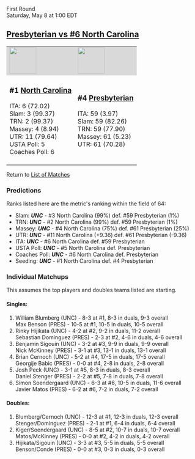 First Round  
Saturday, May 8 at 1:00 EDT
## [Presbyterian vs #6 North Carolina](https://www.ncaa.com/game/5833393) 

<table>  
<tr style="background-color: #d9d9d9 !important"><td><a href="../"><img src="https://www.ncaa.com/sites/default/files/images/logos/schools/n/north-carolina.70.png" width="70" height="70" /></a></td><td><a href="../"><img src="https://www.ncaa.com/sites/default/files/images/logos/schools/p/presbyterian.70.png" width="70" height="70" /></a></td></tr>
<tr><td>  

<h3>#1 <a href="../">North Carolina</a></h3>  
ITA: 6 (72.02)<br>  
Slam: 3 (99.37)<br>  
TRN: 2 (99.37)<br>  
Massey: 4 (8.94)<br>  
UTR: 11 (79.64)<br>  
USTA Poll: 5<br>  
Coaches Poll: 6<br>  
<br>  

</td><td>  

<h3>#4 <a href="../">Presbyterian</a></h3>  
ITA: 59 (3.97)<br>  
Slam: 59 (82.26)<br>  
TRN: 59 (77.90)<br>  
Massey: 61 (5.23)<br>  
UTR: 61 (70.28)<br>  
<br>  

</td></tr></table>  


Return to [List of Matches](../index.md)  

### Predictions  

Ranks listed here are the metric's ranking within the field of 64:  
- Slam: ***UNC*** - #3 North Carolina (99%) def. #59 Presbyterian (1%)  
- TRN: ***UNC*** - #2 North Carolina (99%) def. #59 Presbyterian (1%)  
- Massey: ***UNC*** - #4 North Carolina (75%) def. #61 Presbyterian (25%)  
- UTR: ***UNC*** - #11 North Carolina (+9.36) def. #61 Presbyterian (-9.36)  
- ITA: ***UNC*** - #6 North Carolina def. #59 Presbyterian  
- USTA Poll: ***UNC*** - #5 North Carolina def. Presbyterian  
- Coaches Poll: ***UNC*** - #6 North Carolina def. Presbyterian  
- Seeding: ***UNC*** - #1 North Carolina def. #4 Presbyterian  

### Individual Matchups  

This assumes the top players and doubles teams listed are starting.  

#### Singles:  
1. William Blumberg (UNC) - 8-3 at #1, 8-3 in duals, 9-3 overall  
   Max Benson (PRES) - 10-5 at #1, 10-5 in duals, 10-5 overall
2. Rinky Hijikata (UNC) - 4-2 at #2, 9-2 in duals, 11-2 overall  
   Sebastian Dominguez (PRES) - 2-3 at #2, 4-6 in duals, 4-6 overall
3. Benjamin Sigouin (UNC) - 3-2 at #3, 9-9 in duals, 9-9 overall  
   Nick McKinney (PRES) - 3-1 at #3, 13-1 in duals, 13-1 overall
4. Brian Cernoch (UNC) - 5-2 at #4, 17-5 in duals, 17-5 overall  
   Georgije Babic (PRES) - 0-0 at #4, 2-8 in duals, 2-8 overall
5. Josh Peck (UNC) - 3-1 at #5, 8-3 in duals, 8-3 overall  
   Daniel Stenger (PRES) - 2-2 at #5, 7-8 in duals, 7-8 overall
6. Simon Soendergaard (UNC) - 6-3 at #6, 10-5 in duals, 11-6 overall  
   Javier Matos (PRES) - 6-2 at #6, 7-2 in duals, 7-2 overall

#### Doubles:  
1. Blumberg/Cernoch (UNC) - 12-3 at #1, 12-3 in duals, 12-3 overall  
   Stenger/Dominguez (PRES) - 2-1 at #1, 6-4 in duals, 6-4 overall
2. Kiger/Soendergaard (UNC) - 8-5 at #2, 10-7 in duals, 10-7 overall  
   Matos/McKinney (PRES) - 0-0 at #2, 4-2 in duals, 4-2 overall
3. Hijikata/Sigouin (UNC) - 3-3 at #3, 5-5 in duals, 5-5 overall  
   Benson/Conde (PRES) - 0-0 at #3, 0-3 in duals, 0-3 overall